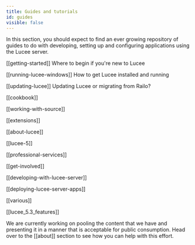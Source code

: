 ```yaml
---
title: Guides and tutorials
id: guides
visible: false
---
```


In this section, you should expect to find an ever growing repository of guides to do with developing, setting up and configuring applications using the Lucee server.

[[getting-started]] Where to begin if you're new to Lucee

[[running-lucee-windows]] How to get Lucee installed and running

[[updating-lucee]] Updating Lucee or migrating from Railo?

[[cookbook]]

[[working-with-source]]

[[extensions]]

[[about-lucee]]

[[lucee-5]]

[[professional-services]]

[[get-involved]]

[[developing-with-lucee-server]]

[[deploying-lucee-server-apps]]

[[various]]

[[lucee_5.3_features]]

We are currently working on pooling the content that we have and presenting it in a manner that is acceptable for public consumption. Head over to the [[about]] section to see how you can help with this effort.
